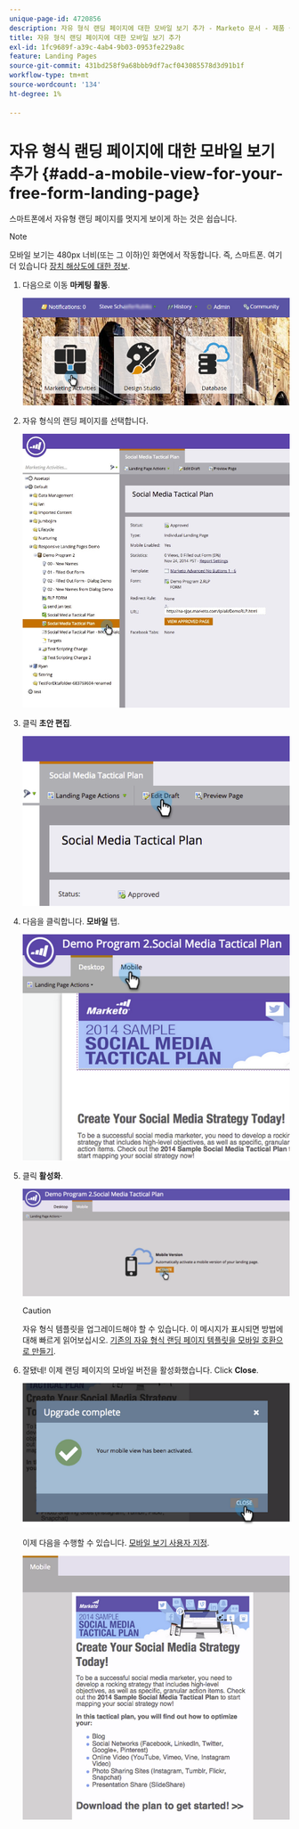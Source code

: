 ```yaml
---
unique-page-id: 4720856
description: 자유 형식 랜딩 페이지에 대한 모바일 보기 추가 - Marketo 문서 - 제품 설명서
title: 자유 형식 랜딩 페이지에 대한 모바일 보기 추가
exl-id: 1fc9689f-a39c-4ab4-9b03-0953fe229a8c
feature: Landing Pages
source-git-commit: 431bd258f9a68bbb9df7acf043085578d3d91b1f
workflow-type: tm+mt
source-wordcount: '134'
ht-degree: 1%

---
```


# 자유 형식 랜딩 페이지에 대한 모바일 보기 추가 {#add-a-mobile-view-for-your-free-form-landing-page}

스마트폰에서 자유형 랜딩 페이지를 멋지게 보이게 하는 것은 쉽습니다.

>[!NOTE]
>
>모바일 보기는 480px 너비(또는 그 이하)인 화면에서 작동합니다. 즉, 스마트폰. 여기 더 있습니다 [장치 해상도에 대한 정보](https://www.mydevice.io/).

1. 다음으로 이동 **마케팅 활동**.

   ![](assets/login-marketing-activities-3.png)

1. 자유 형식의 랜딩 페이지를 선택합니다.

   ![](assets/choose-landing-page.jpg)

1. 클릭 **초안 편집**.

   ![](assets/image2015-1-22-15-3a38-3a12.png)

1. 다음을 클릭합니다. **모바일** 탭.

   ![](assets/image2015-1-22-16-3a46-3a10.png)

1. 클릭 **활성화**.

   ![](assets/image2015-1-22-15-3a48-3a47.png)

   >[!CAUTION]
   >
   >자유 형식 템플릿을 업그레이드해야 할 수 있습니다. 이 메시지가 표시되면 방법에 대해 빠르게 읽어보십시오. [기존의 자유 형식 랜딩 페이지 템플릿을 모바일 호환으로 만들기](/help/marketo/product-docs/demand-generation/landing-pages/landing-page-templates/make-an-existing-free-form-landing-page-template-mobile-compatible.md).

1. 잘됐네! 이제 랜딩 페이지의 모바일 버전을 활성화했습니다. Click **Close**.

   ![](assets/image2015-1-22-16-3a44-3a37.png)

   이제 다음을 수행할 수 있습니다. [모바일 보기 사용자 지정](/help/marketo/product-docs/demand-generation/landing-pages/free-form-landing-pages/customize-mobile-view-for-your-free-form-landing-page.md).

   ![](assets/image2015-1-22-16-3a47-3a16.png)
